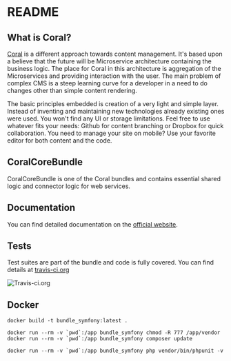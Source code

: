 README
======

What is Coral?
-----------------

[Coral][1] is a different approach towards content management. It's based upon a believe that the future will be Microservice architecture containing the business logic. The place for Coral in this architecture is aggregation of the Microservices and providing interaction with the user. The main problem of complex CMS is a steep learning curve for a developer in a need to do changes other than simple content rendering.

The basic principles embedded is creation of a very light and simple layer. Instead of inventing and maintaining new technologies already existing ones were used. You won't find any UI or storage limitations. Feel free to use whatever fits your needs: Github for content branching or Dropbox for quick collaboration. You need to manage your site on mobile? Use your favorite editor for both content and the code.

CoralCoreBundle
----------------

CoralCoreBundle is one of the Coral bundles and contains essential shared logic and connector logic for web services.

Documentation
----------------------

You can find detailed documentation on the [official website][1].

Tests
----------------------

Test suites are part of the bundle and code is fully covered. You can find details at [travis-ci.org][2]

![Travis-ci.org](https://travis-ci.org/Atlantic18/CoralCoreBundle.svg?branch=master)

Docker
----------------------

```
docker build -t bundle_symfony:latest .

docker run --rm -v `pwd`:/app bundle_symfony chmod -R 777 /app/vendor
docker run --rm -v `pwd`:/app bundle_symfony composer update

docker run --rm -v `pwd`:/app bundle_symfony php vendor/bin/phpunit -v
```

[1]: https://coral.atlantic18.com
[2]: https://travis-ci.org/Atlantic18/CoralCoreBundle